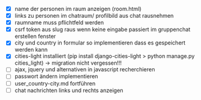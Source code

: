 - [X] name der personen im raum anzeigen (room.html)
- [X] links zu personen im chatraum/ profilbild aus chat rausnehmen
- [X] raumname muss pflichtfeld werden
- [X] csrf token aus slug raus wenn keine eingabe passiert im gruppenchat erstellen fenster
- [X] city und country in formular so implementieren dass es gespeichert werden kann
- [X] cities-light installiert (pip install django-cities-light > python manage.py cities_light) -> migration nicht vergessen!!!
- [ ] ajax, jquery und alternativen in javascript recherchieren
- [ ] passwort ändern implementieren
- [ ] user_country-city.md fortführen
- [ ] chat nachrichten links und rechts anzeigen

